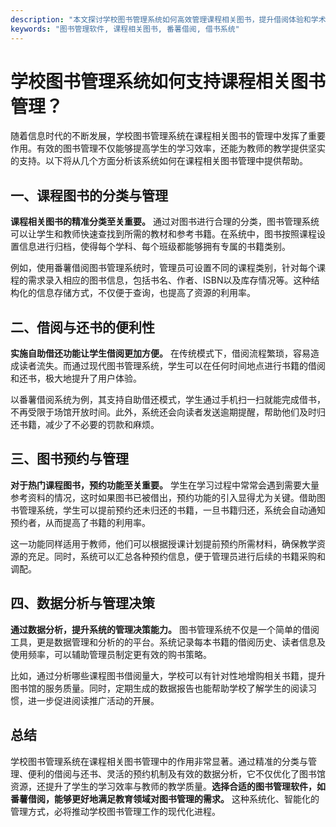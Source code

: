 ```yaml
---
description: "本文探讨学校图书管理系统如何高效管理课程相关图书，提升借阅体验和学术支持。"
keywords: "图书管理软件, 课程相关图书, 番薯借阅, 借书系统"
---
```

# 学校图书管理系统如何支持课程相关图书管理？

随着信息时代的不断发展，学校图书管理系统在课程相关图书的管理中发挥了重要作用。有效的图书管理不仅能够提高学生的学习效率，还能为教师的教学提供坚实的支持。以下将从几个方面分析该系统如何在课程相关图书管理中提供帮助。

## 一、课程图书的分类与管理

**课程相关图书的精准分类至关重要。** 通过对图书进行合理的分类，图书管理系统可以让学生和教师快速查找到所需的教材和参考书籍。在系统中，图书按照课程设置信息进行归档，使得每个学科、每个班级都能够拥有专属的书籍类别。

例如，使用番薯借阅图书管理系统时，管理员可设置不同的课程类别，针对每个课程的需求录入相应的图书信息，包括书名、作者、ISBN以及库存情况等。这种结构化的信息存储方式，不仅便于查询，也提高了资源的利用率。

## 二、借阅与还书的便利性

**实施自助借还功能让学生借阅更加方便。** 在传统模式下，借阅流程繁琐，容易造成读者流失。而通过现代图书管理系统，学生可以在任何时间地点进行书籍的借阅和还书，极大地提升了用户体验。

以番薯借阅系统为例，其支持自助借还模式，学生通过手机扫一扫就能完成借书，不再受限于场馆开放时间。此外，系统还会向读者发送逾期提醒，帮助他们及时归还书籍，减少了不必要的罚款和麻烦。

## 三、图书预约与管理

**对于热门课程图书，预约功能至关重要。** 学生在学习过程中常常会遇到需要大量参考资料的情况，这时如果图书已被借出，预约功能的引入显得尤为关键。借助图书管理系统，学生可以提前预约还未归还的书籍，一旦书籍归还，系统会自动通知预约者，从而提高了书籍的利用率。

这一功能同样适用于教师，他们可以根据授课计划提前预约所需材料，确保教学资源的充足。同时，系统可以汇总各种预约信息，便于管理员进行后续的书籍采购和调配。

## 四、数据分析与管理决策

**通过数据分析，提升系统的管理决策能力。** 图书管理系统不仅是一个简单的借阅工具，更是数据管理和分析的的平台。系统记录每本书籍的借阅历史、读者信息及使用频率，可以辅助管理员制定更有效的购书策略。

比如，通过分析哪些课程图书借阅量大，学校可以有针对性地增购相关书籍，提升图书馆的服务质量。同时，定期生成的数据报告也能帮助学校了解学生的阅读习惯，进一步促进阅读推广活动的开展。

## 总结

学校图书管理系统在课程相关图书管理中的作用非常显著。通过精准的分类与管理、便利的借阅与还书、灵活的预约机制及有效的数据分析，它不仅优化了图书馆资源，还提升了学生的学习效率与教师的教学质量。**选择合适的图书管理软件，如番薯借阅，能够更好地满足教育领域对图书管理的需求。** 这种系统化、智能化的管理方式，必将推动学校图书管理工作的现代化进程。
